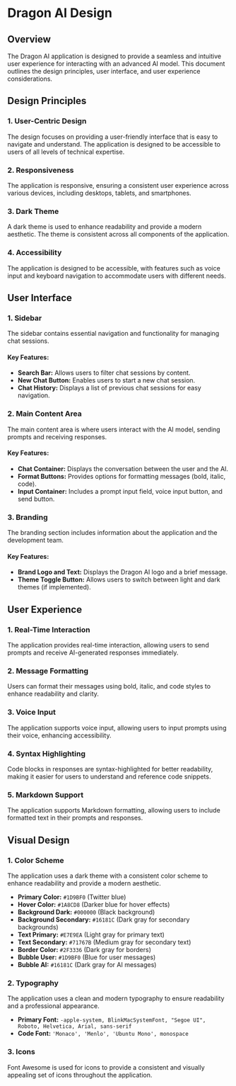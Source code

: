 # Dragon AI Design

## Overview
The Dragon AI application is designed to provide a seamless and intuitive user experience for interacting with an advanced AI model. This document outlines the design principles, user interface, and user experience considerations.

## Design Principles

### 1. User-Centric Design
The design focuses on providing a user-friendly interface that is easy to navigate and understand. The application is designed to be accessible to users of all levels of technical expertise.

### 2. Responsiveness
The application is responsive, ensuring a consistent user experience across various devices, including desktops, tablets, and smartphones.

### 3. Dark Theme
A dark theme is used to enhance readability and provide a modern aesthetic. The theme is consistent across all components of the application.

### 4. Accessibility
The application is designed to be accessible, with features such as voice input and keyboard navigation to accommodate users with different needs.

## User Interface

### 1. Sidebar
The sidebar contains essential navigation and functionality for managing chat sessions.

#### Key Features:
- **Search Bar:** Allows users to filter chat sessions by content.
- **New Chat Button:** Enables users to start a new chat session.
- **Chat History:** Displays a list of previous chat sessions for easy navigation.

### 2. Main Content Area
The main content area is where users interact with the AI model, sending prompts and receiving responses.

#### Key Features:
- **Chat Container:** Displays the conversation between the user and the AI.
- **Format Buttons:** Provides options for formatting messages (bold, italic, code).
- **Input Container:** Includes a prompt input field, voice input button, and send button.

### 3. Branding
The branding section includes information about the application and the development team.

#### Key Features:
- **Brand Logo and Text:** Displays the Dragon AI logo and a brief message.
- **Theme Toggle Button:** Allows users to switch between light and dark themes (if implemented).

## User Experience

### 1. Real-Time Interaction
The application provides real-time interaction, allowing users to send prompts and receive AI-generated responses immediately.

### 2. Message Formatting
Users can format their messages using bold, italic, and code styles to enhance readability and clarity.

### 3. Voice Input
The application supports voice input, allowing users to input prompts using their voice, enhancing accessibility.

### 4. Syntax Highlighting
Code blocks in responses are syntax-highlighted for better readability, making it easier for users to understand and reference code snippets.

### 5. Markdown Support
The application supports Markdown formatting, allowing users to include formatted text in their prompts and responses.

## Visual Design

### 1. Color Scheme
The application uses a dark theme with a consistent color scheme to enhance readability and provide a modern aesthetic.

- **Primary Color:** `#1D9BF0` (Twitter blue)
- **Hover Color:** `#1A8CD8` (Darker blue for hover effects)
- **Background Dark:** `#000000` (Black background)
- **Background Secondary:** `#16181C` (Dark gray for secondary backgrounds)
- **Text Primary:** `#E7E9EA` (Light gray for primary text)
- **Text Secondary:** `#71767B` (Medium gray for secondary text)
- **Border Color:** `#2F3336` (Dark gray for borders)
- **Bubble User:** `#1D9BF0` (Blue for user messages)
- **Bubble AI:** `#16181C` (Dark gray for AI messages)

### 2. Typography
The application uses a clean and modern typography to ensure readability and a professional appearance.

- **Primary Font:** `-apple-system, BlinkMacSystemFont, "Segoe UI", Roboto, Helvetica, Arial, sans-serif`
- **Code Font:** `'Monaco', 'Menlo', 'Ubuntu Mono', monospace`

### 3. Icons
Font Awesome is used for icons to provide a consistent and visually appealing set of icons throughout the application.